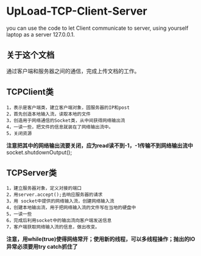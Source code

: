 # UpLoad-TCP-Client-Server
you can use the code to let Client communicate to server, using yourself laptop as a server 127.0.0.1. 
## 关于这个文档
通过客户端和服务器之间的通信，完成上传文档的工作。
## TCPClient类
    1，表示是客户端类，建立客户端对象，固服务器的IP和post
    2，首先创造本地输入流，读取本地的文件
    3，创造用于网络通信的Socket类，从中间获得网络输出流
    4，一读一些，把文件的信息就装在了网络输出流中。
    5，关闭资源
**注意把其中的网络输出流要关闭，应为read读不到-1，-1传输不到网络输出流中**  socket.shutdownOutput();
## TCPServer类
    1，建立服务器对象，定义对接的端口
    2，用server.accept();去响应服务器的请求
    3，用 socket中提供的网络输入流，创建网络输入流
    4，创建本地输出流，用于把网络输入流的文件写在当地的硬盘中
    5，一读一些
    6，完成后利用socket中的输出流向客户端发送信息
    7，客户端获取网络输入流的信息，做出改变。
**注意，用while(true)使得网络常开；使用新的线程，可以多线程操作；抛出的IO异常必须要用try catch抓住了**
